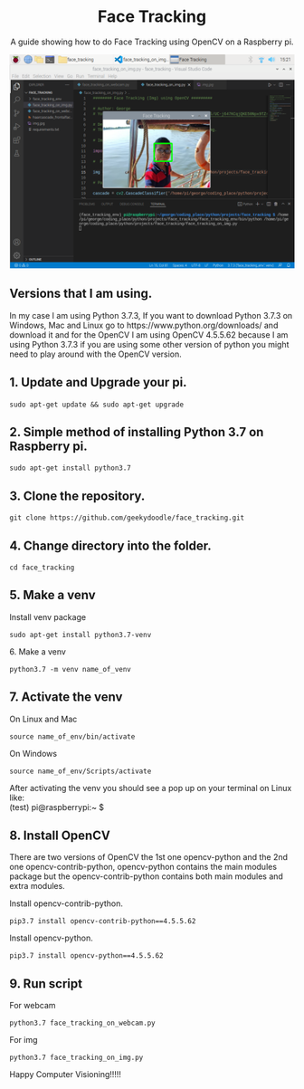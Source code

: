 <div align="center"><h1>Face Tracking</h1></div>

<div align="center"><p>A guide showing how to do Face Tracking using OpenCV on a Raspberry pi.</p></div>

<div align="center"><img src="imgs/thumbnail.png"></div>

<h2>Versions that I am using.</h2>

<p>In my case I am using Python 3.7.3, If you want to download Python 3.7.3 on Windows, Mac and Linux go to https://www.python.org/downloads/ and download it and for the OpenCV I am using OpenCV 4.5.5.62 because I am using Python 3.7.3 if you are using some other version of python you might need to play around with the OpenCV version.</p>

<h2>1. Update and Upgrade your pi.</h2>

```
sudo apt-get update && sudo apt-get upgrade
```

 <h2>2. Simple method of installing Python 3.7 on Raspberry pi.</h2>

```
sudo apt-get install python3.7
```

<h2>3. Clone the repository.</h2>

```
git clone https://github.com/geekydoodle/face_tracking.git
```

<h2>4. Change directory into the folder.</h2>

```
cd face_tracking
```

<h2>5. Make a venv</h2>

<p>Install venv package</p>
  
```
sudo apt-get install python3.7-venv
```

<p>6. Make a venv</p>

```
python3.7 -m venv name_of_venv
```

<h2>7. Activate the venv</h2>

<p>On Linux and Mac</p>

```
source name_of_env/bin/activate
```

<p>On Windows</p>

```
source name_of_env/Scripts/activate
```

<p>After activating the venv you should see a pop up on your terminal on Linux like:<br>(test) pi@raspberrypi:~ $</p>

<h2>8. Install OpenCV</h2>

<p>There are two versions of OpenCV the 1st one opencv-python and the 2nd one opencv-contrib-python, opencv-python contains the main modules package but the opencv-contrib-python contains both main modules and extra modules.</p>

<p>Install opencv-contrib-python.</p>

```
pip3.7 install opencv-contrib-python==4.5.5.62
```

<p>Install opencv-python.</p>

```
pip3.7 install opencv-python==4.5.5.62
```

<h2>9. Run script</h2>

<p>For webcam</p>

```
python3.7 face_tracking_on_webcam.py
```

<p>For img</p>

```
python3.7 face_tracking_on_img.py
```

<p>Happy Computer Visioning!!!!!</p>
